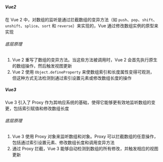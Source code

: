 ##### Vue2

在 Vue 2 中，对数组的监听是通过拦截数组的变异方法（如 `push`、`pop`、`shift`、`unshift`、`splice`、`sort` 和 `reverse`）来实现的，Vue 通过修改数组实例的原型来实现

###### 底层原理

1. Vue 2 重写了数组的变异方法。当这些方法被调用时，Vue 2 会首先执行原生的数组操作，然后触发视图更新
2. Vue 2 使用 `Object.defineProperty` 来使数组索引和长度属性变得可观测，但这种方式无法检测到通过索引设置元素或修改数组长度的操作

##### Vue3

Vue 3 引入了 Proxy 作为其响应系统的基础，使得它能够更有效地监听数组的变更，包括索引赋值和修改数组长度

###### 底层原理

1. Vue 3 使用 Proxy 对象来监听数组和对象。Proxy 可以拦截数组的任意操作，包括通过索引设置元素、修改数组长度和调用变异方法
2. 通过 Proxy 拦截，Vue 3 能够自动检测到数组的所有修改，并触发相应的视图更新

